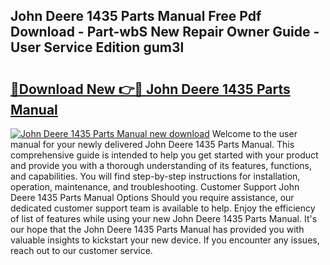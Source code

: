 ## John Deere 1435 Parts Manual Free Pdf Download - Part-wbS New Repair Owner Guide - User Service Edition gum3l

# <h2><a href="http://bc53520.oget.top/?id=John+Deere+1435+Parts+Manual">🔗Download New 👉🔴 John Deere 1435 Parts Manual</a></h2>

[![John Deere 1435 Parts Manual new download](https://i.imgur.com/5g1atiW.png)](http://bc53520.oget.top/?id=John+Deere+1435+Parts+Manual)
Welcome to the user manual for your newly delivered John Deere 1435 Parts Manual. This comprehensive guide is intended to help you get started with your product and provide you with a thorough understanding of its features, functions, and capabilities. You will find step-by-step instructions for installation, operation, maintenance, and troubleshooting. Customer Support John Deere 1435 Parts Manual Options Should you require assistance, our dedicated customer support team is available to help. Enjoy the efficiency of list of features while using your new John Deere 1435 Parts Manual. It's our hope that the John Deere 1435 Parts Manual has provided you with valuable insights to kickstart your new device. If you encounter any issues, reach out to our customer service.
